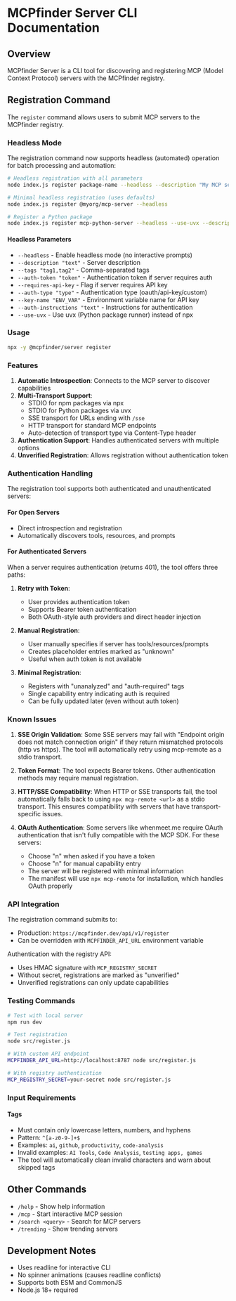 # MCPfinder Server CLI Documentation

## Overview
MCPfinder Server is a CLI tool for discovering and registering MCP (Model Context Protocol) servers with the MCPfinder registry.

## Registration Command

The `register` command allows users to submit MCP servers to the MCPfinder registry.

### Headless Mode

The registration command now supports headless (automated) operation for batch processing and automation:

```bash
# Headless registration with all parameters
node index.js register package-name --headless --description "My MCP server" --tags "ai,productivity" --auth-token "your-token"

# Minimal headless registration (uses defaults)
node index.js register @myorg/mcp-server --headless

# Register a Python package
node index.js register mcp-python-server --headless --use-uvx --description "Python MCP server"
```

#### Headless Parameters

- `--headless` - Enable headless mode (no interactive prompts)
- `--description "text"` - Server description
- `--tags "tag1,tag2"` - Comma-separated tags
- `--auth-token "token"` - Authentication token if server requires auth
- `--requires-api-key` - Flag if server requires API key
- `--auth-type "type"` - Authentication type (oauth/api-key/custom)
- `--key-name "ENV_VAR"` - Environment variable name for API key
- `--auth-instructions "text"` - Instructions for authentication
- `--use-uvx` - Use uvx (Python package runner) instead of npx

### Usage
```bash
npx -y @mcpfinder/server register
```

### Features

1. **Automatic Introspection**: Connects to the MCP server to discover capabilities
2. **Multi-Transport Support**: 
   - STDIO for npm packages via npx
   - STDIO for Python packages via uvx
   - SSE transport for URLs ending with `/sse`
   - HTTP transport for standard MCP endpoints
   - Auto-detection of transport type via Content-Type header
3. **Authentication Support**: Handles authenticated servers with multiple options
4. **Unverified Registration**: Allows registration without authentication token

### Authentication Handling

The registration tool supports both authenticated and unauthenticated servers:

#### For Open Servers
- Direct introspection and registration
- Automatically discovers tools, resources, and prompts

#### For Authenticated Servers
When a server requires authentication (returns 401), the tool offers three paths:

1. **Retry with Token**: 
   - User provides authentication token
   - Supports Bearer token authentication
   - Both OAuth-style auth providers and direct header injection

2. **Manual Registration**:
   - User manually specifies if server has tools/resources/prompts
   - Creates placeholder entries marked as "unknown"
   - Useful when auth token is not available

3. **Minimal Registration**:
   - Registers with "unanalyzed" and "auth-required" tags
   - Single capability entry indicating auth is required
   - Can be fully updated later (even without auth token)

### Known Issues

1. **SSE Origin Validation**: Some SSE servers may fail with "Endpoint origin does not match connection origin" if they return mismatched protocols (http vs https). The tool will automatically retry using mcp-remote as a stdio transport.

2. **Token Format**: The tool expects Bearer tokens. Other authentication methods may require manual registration.

3. **HTTP/SSE Compatibility**: When HTTP or SSE transports fail, the tool automatically falls back to using `npx mcp-remote <url>` as a stdio transport. This ensures compatibility with servers that have transport-specific issues.

4. **OAuth Authentication**: Some servers like whenmeet.me require OAuth authentication that isn't fully compatible with the MCP SDK. For these servers:
   - Choose "n" when asked if you have a token
   - Choose "n" for manual capability entry  
   - The server will be registered with minimal information
   - The manifest will use `npx mcp-remote` for installation, which handles OAuth properly

### API Integration

The registration command submits to:
- Production: `https://mcpfinder.dev/api/v1/register`
- Can be overridden with `MCPFINDER_API_URL` environment variable

Authentication with the registry API:
- Uses HMAC signature with `MCP_REGISTRY_SECRET`
- Without secret, registrations are marked as "unverified"
- Unverified registrations can only update capabilities

### Testing Commands

```bash
# Test with local server
npm run dev

# Test registration
node src/register.js

# With custom API endpoint
MCPFINDER_API_URL=http://localhost:8787 node src/register.js

# With registry authentication
MCP_REGISTRY_SECRET=your-secret node src/register.js
```

### Input Requirements

#### Tags
- Must contain only lowercase letters, numbers, and hyphens
- Pattern: `^[a-z0-9-]+$`
- Examples: `ai`, `github`, `productivity`, `code-analysis`
- Invalid examples: `AI Tools`, `Code Analysis`, `testing apps, games`
- The tool will automatically clean invalid characters and warn about skipped tags

## Other Commands

- `/help` - Show help information
- `/mcp` - Start interactive MCP session
- `/search <query>` - Search for MCP servers
- `/trending` - Show trending servers

## Development Notes

- Uses readline for interactive CLI
- No spinner animations (causes readline conflicts)
- Supports both ESM and CommonJS
- Node.js 18+ required